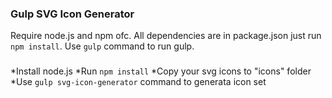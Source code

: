 ### Gulp SVG Icon Generator
Require node.js and npm ofc. All dependencies are in package.json just run `npm install`. Use `gulp` command to run gulp.
###
*Install node.js
*Run `npm install`
*Copy your svg icons to "icons" folder
*Use `gulp svg-icon-generator` command to generata icon set